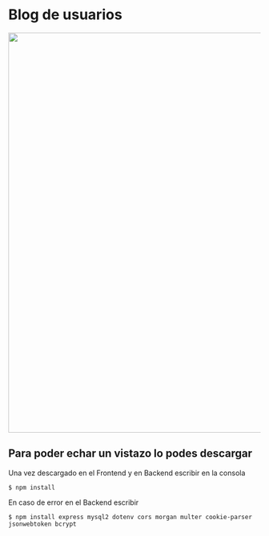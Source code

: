 # Blog de usuarios
<div align="center">
<img src="https://leonidasvalen.github.io/Portfolio/img/blog.png" height="800px">
</div>


## Para poder echar un vistazo lo podes descargar

Una vez descargado en el Frontend y en Backend escribir en la consola

`$ npm install `

En caso de error en el Backend escribir

`$ npm install express mysql2 dotenv cors morgan multer cookie-parser jsonwebtoken bcrypt`
